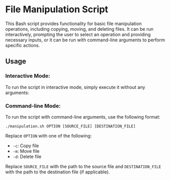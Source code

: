 # File Manipulation Script

This Bash script provides functionality for basic file manipulation operations, including copying, moving, and deleting files. It can be run interactively, prompting the user to select an operation and providing necessary inputs, or it can be run with command-line arguments to perform specific actions.

## Usage

### Interactive Mode:

To run the script in interactive mode, simply execute it without any arguments:

### Command-line Mode:

To run the script with command-line arguments, use the following format:


```./manipulation.sh OPTION [SOURCE_FILE] [DESTINATION_FILE]```


Replace `OPTION` with one of the following:

- `-c`: Copy file
- `-m`: Move file
- `-d`: Delete file

Replace `SOURCE_FILE` with the path to the source file and `DESTINATION_FILE` with the path to the destination file (if applicable).

